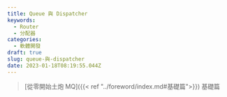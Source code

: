 ```yaml
---
title: Queue 與 Dispatcher
keywords:
  - Router
  - 分配器
categories:
  - 軟體開發
draft: true
slug: queue-與-dispatcher
date: 2023-01-18T08:19:55.044Z
---
```


> [從零開始土炮 MQ]({{< ref "../foreword/index.md#基礎篇">}}) 基礎篇


<!--more-->

